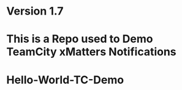 # Version 1.7

# This is a Repo used to Demo TeamCity xMatters Notifications

# Hello-World-TC-Demo
